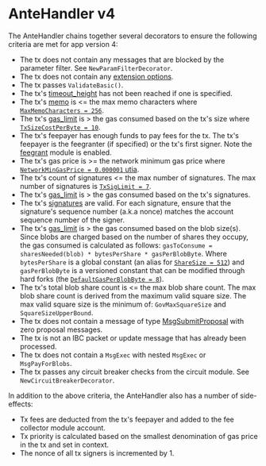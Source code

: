 # AnteHandler v4

The AnteHandler chains together several decorators to ensure the following criteria are met for app version 4:

- The tx does not contain any messages that are blocked by the parameter filter. See `NewParamFilterDecorator`.
- The tx does not contain any [extension options](https://github.com/cosmos/cosmos-sdk/blob/v0.50.0/proto/cosmos/tx/v1beta1/tx.proto#L119-L122).
- The tx passes `ValidateBasic()`.
- The tx's [timeout_height](https://github.com/cosmos/cosmos-sdk/blob/v0.50.0/proto/cosmos/tx/v1beta1/tx.proto#L115-L117) has not been reached if one is specified.
- The tx's [memo](https://github.com/cosmos/cosmos-sdk/blob/v0.50.0/proto/cosmos/tx/v1beta1/tx.proto#L110-L113) is <= the max memo characters where [`MaxMemoCharacters = 256`](https://github.com/cosmos/cosmos-sdk/blob/main/x/auth/README.md).
- The tx's [gas_limit](https://github.com/cosmos/cosmos-sdk/blob/v0.50.0/proto/cosmos/tx/v1beta1/tx.proto#L211-L213) is > the gas consumed based on the tx's size where [`TxSizeCostPerByte = 10`](https://github.com/celestiaorg/celestia-app/blob/main/pkg/appconsts/v4/app_consts.go#L7).
- The tx's feepayer has enough funds to pay fees for the tx. The tx's feepayer is the feegranter (if specified) or the tx's first signer. Note the [feegrant](https://github.com/cosmos/cosmos-sdk/blob/v0.50.0/x/feegrant/README.md) module is enabled.
- The tx's gas price is >= the network minimum gas price where [`NetworkMinGasPrice = 0.000001` utia](https://github.com/celestiaorg/celestia-app/blob/main/pkg/appconsts/initial_consts.go#L33).
- The tx's count of signatures <= the max number of signatures. The max number of signatures is [`TxSigLimit = 7`](https://github.com/cosmos/cosmos-sdk/blob/main/x/auth/README.md).
- The tx's [gas_limit](https://github.com/cosmos/cosmos-sdk/blob/v0.50.0/proto/cosmos/tx/v1beta1/tx.proto#L211-L213) is > the gas consumed based on the tx's signatures.
- The tx's [signatures](https://github.com/cosmos/cosmos-sdk/blob/v0.50.0/types/tx/signing/signature.go#L10-L26) are valid. For each signature, ensure that the signature's sequence number (a.k.a nonce) matches the account sequence number of the signer.
- The tx's [gas_limit](https://github.com/cosmos/cosmos-sdk/blob/v0.50.0/proto/cosmos/tx/v1beta1/tx.proto#L211-L213) is > the gas consumed based on the blob size(s). Since blobs are charged based on the number of shares they occupy, the gas consumed is calculated as follows: `gasToConsume = sharesNeeded(blob) * bytesPerShare * gasPerBlobByte`. Where `bytesPerShare` is a global constant (an alias for [`ShareSize = 512`](https://github.com/celestiaorg/celestia-app/blob/main/pkg/appconsts/global_consts.go#L27-L28)) and `gasPerBlobByte` is a versioned constant that can be modified through hard forks (the [`DefaultGasPerBlobByte = 8`](https://github.com/celestiaorg/celestia-app/blob/main/pkg/appconsts/v4/app_consts.go#L8)).
- The tx's total blob share count is <= the max blob share count. The max blob share count is derived from the maximum valid square size. The max valid square size is the minimum of: `GovMaxSquareSize` and `SquareSizeUpperBound`.
- The tx does not contain a message of type [MsgSubmitProposal](https://github.com/cosmos/cosmos-sdk/blob/v0.50.0/proto/cosmos/gov/v1/tx.proto#L33-L43) with zero proposal messages.
- The tx is not an IBC packet or update message that has already been processed.
- The tx does not contain a `MsgExec` with nested `MsgExec` or `MsgPayForBlobs`.
- The tx passes any circuit breaker checks from the circuit module. See `NewCircuitBreakerDecorator`.

In addition to the above criteria, the AnteHandler also has a number of side-effects:

- Tx fees are deducted from the tx's feepayer and added to the fee collector module account.
- Tx priority is calculated based on the smallest denomination of gas price in the tx and set in context.
- The nonce of all tx signers is incremented by 1. 
